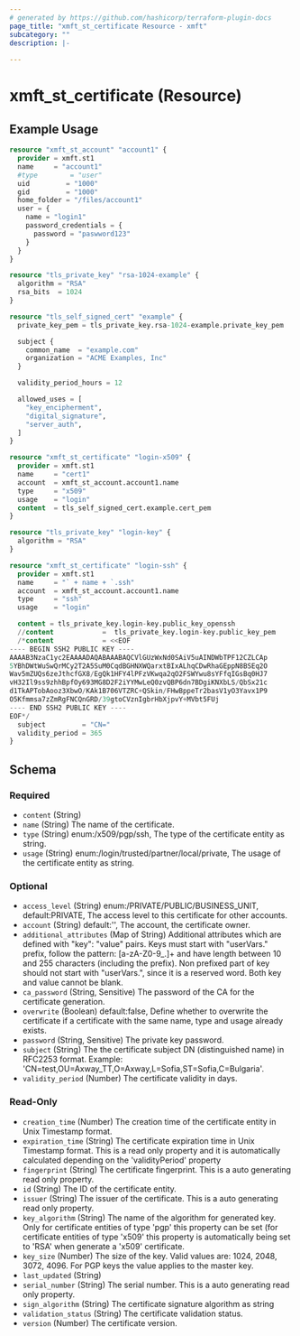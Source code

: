 ```yaml
---
# generated by https://github.com/hashicorp/terraform-plugin-docs
page_title: "xmft_st_certificate Resource - xmft"
subcategory: ""
description: |-
  
---
```


# xmft_st_certificate (Resource)



## Example Usage

```terraform
resource "xmft_st_account" "account1" {
  provider = xmft.st1
  name     = "account1"
  #type        = "user"
  uid         = "1000"
  gid         = "1000"
  home_folder = "/files/account1"
  user = {
    name = "login1"
    password_credentials = {
      password = "paswword123"
    }
  }
}

resource "tls_private_key" "rsa-1024-example" {
  algorithm = "RSA"
  rsa_bits  = 1024
}

resource "tls_self_signed_cert" "example" {
  private_key_pem = tls_private_key.rsa-1024-example.private_key_pem

  subject {
    common_name  = "example.com"
    organization = "ACME Examples, Inc"
  }

  validity_period_hours = 12

  allowed_uses = [
    "key_encipherment",
    "digital_signature",
    "server_auth",
  ]
}

resource "xmft_st_certificate" "login-x509" {
  provider = xmft.st1
  name     = "cert1"
  account  = xmft_st_account.account1.name
  type     = "x509"
  usage    = "login"
  content  = tls_self_signed_cert.example.cert_pem
}

resource "tls_private_key" "login-key" {
  algorithm = "RSA"
}

resource "xmft_st_certificate" "login-ssh" {
  provider = xmft.st1
  name     = "` + name + `.ssh"
  account  = xmft_st_account.account1.name
  type     = "ssh"
  usage    = "login"

  content = tls_private_key.login-key.public_key_openssh
  //content            =  tls_private_key.login-key.public_key_pem
  /*content            = <<EOF
---- BEGIN SSH2 PUBLIC KEY ----
AAAAB3NzaC1yc2EAAAADAQABAAABAQCVlGUzWxNd0SAiV5uAINDWbTPF12CZLCAp
5YBhDWtWuSwQrMCy2T2A5SuM0CqdBGHNXWQarxtBIxALhqCDwRhaGEppN8BSEq2O
Wav5mZUQs6zeJthcfGX8/EgQk1HFY4lPFzVKwqa2qO2FSWYwu8sYFfqIGsBq0HJ7
vH32Il9ss9zhhBpfOy693MG8D2F2iYYMwLeQ0zvQBP6dn7BDgiKNXbLS/QbSx21c
d1TkAPTobAooz3XbwO/KAk1B706VTZRC+QSkin/FHwBppeTr2basV1yO3Yavx1P9
O5Kfmmsa7zZmRgFNCQnGRD/39gtoCVznIgbrHbXjpvY+MVbt5FUj
---- END SSH2 PUBLIC KEY ----
EOF*/
  subject         = "CN="
  validity_period = 365
}
```

<!-- schema generated by tfplugindocs -->
## Schema

### Required

- `content` (String)
- `name` (String) The name of the certificate.
- `type` (String) enum:/x509/pgp/ssh, The type of the certificate entity as string.
- `usage` (String) enum:/login/trusted/partner/local/private, The usage of the certificate entity as string.

### Optional

- `access_level` (String) enum:/PRIVATE/PUBLIC/BUSINESS_UNIT, default:PRIVATE, The access level to this certificate for other accounts.
- `account` (String) default:'', The account, the certificate owner.
- `additional_attributes` (Map of String) Additional attributes which are defined with "key": "value" pairs. Keys must start with "userVars." prefix, follow the pattern: [a-zA-Z0-9_.]+
and have length between 10 and 255 characters (including the prefix). Non prefixed part of key should not start with "userVars.", since it is
a reserved word. Both key and value cannot be blank.
- `ca_password` (String, Sensitive) The password of the CA for the certificate generation.
- `overwrite` (Boolean) default:false, Define whether to overwrite the certificate if a certificate with the same name, type and usage already exists.
- `password` (String, Sensitive) The private key password.
- `subject` (String) The the certificate subject DN (distinguished name) in RFC2253 format. Example: 'CN=test,OU=Axway_TT,O=Axway,L=Sofia,ST=Sofia,C=Bulgaria'.
- `validity_period` (Number) The certificate validity in days.

### Read-Only

- `creation_time` (Number) The creation time of the certificate entity in Unix Timestamp format.
- `expiration_time` (String) The certificate expiration time in Unix Timestamp format. This is a read only property and it is automatically calculated depending on the 'validityPeriod' property
- `fingerprint` (String) The certificate fingerprint. This is a auto generating read only property.
- `id` (String) The ID of the certificate entity.
- `issuer` (String) The issuer of the certificate. This is a auto generating read only property.
- `key_algorithm` (String) The name of the algorithm for generated key. Only for certificate entities of type 'pgp' this property can be set (for certificate entities of type 'x509' this property is automatically being set to 'RSA' when generate a 'x509' certificate.
- `key_size` (Number) The size of the key. Valid values are: 1024, 2048, 3072, 4096. For PGP keys the value applies to the master key.
- `last_updated` (String)
- `serial_number` (String) The serial number. This is a auto generating read only property.
- `sign_algorithm` (String) The certificate signature algorithm as string
- `validation_status` (String) The certificate validation status.
- `version` (Number) The certificate version.
